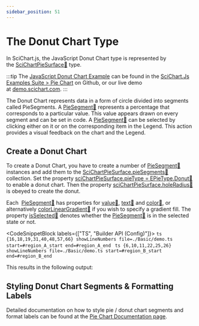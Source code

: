 ```yaml
---
sidebar_position: 51
---
```


# The Donut Chart Type

In SciChart.js, the JavaScript Donut Chart type is represented by the [SciChartPieSurface:blue_book:](https://www.scichart.com/documentation/js/current/typedoc/classes/scichartpiesurface.html) type.

:::tip
The [JavaScript Donut Chart Example](https://demo.scichart.com/javascript/donut-chart) can be found in the [SciChart.Js Examples Suite > Pie Chart](https://github.com/ABTSoftware/SciChart.JS.Examples/tree/master/Examples/src/components/Examples/Charts2D/BasicChartTypes/DonutChart) on Github, or our live demo at [demo.scichart.com](https://demo.scichart.com/javascript/donut-chart).
:::

<ChartFromSciChartDemo 
    src="https://www.scichart.com/demo/iframe/donut-chart" 
    title="Donut Chart" 
/>

The Donut Chart represents data in a form of circle divided into segments called PieSegments. A [PieSegment:blue_book:](https://www.scichart.com/documentation/js/current/typedoc/classes/piesegment.html) represents a percentage that corresponds to a particular value. This value appears drawn on every segment and can be set in code. A [PieSegment:blue_book:](https://www.scichart.com/documentation/js/current/typedoc/classes/piesegment.html) can be selected by clicking either on it or on the corresponding item in the Legend. This action provides a visual feedback on the chart and the Legend.

Create a Donut Chart
--------------------

To create a Donut Chart, you have to create a number of [PieSegment:blue_book:](https://www.scichart.com/documentation/js/current/typedoc/classes/piesegment.html) instances and add them to the [SciChartPieSurface.pieSegments:blue_book:](https://www.scichart.com/documentation/js/current/typedoc/classes/scichartpiesurface.html#piesegments) collection. Set the property [sciChartPieSurface.pieType = EPieType.Donut:blue_book:](https://www.scichart.com/documentation/js/current/typedoc/classes/scichartpiesurface.html#pietype) to enable a donut chart. Then the property [sciChartPieSurface.holeRadius:blue_book:](https://www.scichart.com/documentation/js/current/typedoc/classes/scichartpiesurface.html#holeradius) is obeyed to create the donut.

Each  [PieSegment:blue_book:](https://www.scichart.com/documentation/js/current/typedoc/classes/piesegment.html) has properties for [value:blue_book:](https://www.scichart.com/documentation/js/current/typedoc/classes/piesegment.html#value), [text:blue_book:](https://www.scichart.com/documentation/js/current/typedoc/classes/piesegment.html#text) and [color:blue_book:](https://www.scichart.com/documentation/js/current/typedoc/classes/piesegment.html#color), or alternatively [colorLinearGradient:blue_book:](https://www.scichart.com/documentation/js/current/typedoc/classes/piesegment.html#colorlineargradient) if you wish to specify a gradient fill. The property [isSelected:blue_book:](https://www.scichart.com/documentation/js/current/typedoc/classes/piesegment.html#isselected) denotes whether the [PieSegment:blue_book:](https://www.scichart.com/documentation/js/current/typedoc/classes/piesegment.html) is in the selected state or not.

<CodeSnippetBlock labels={["TS", "Builder API (Config)"]}>
    ```ts {16,18,19,31,40,48,57,66} showLineNumbers file=./Basic/demo.ts start=#region_A_start end=#region_A_end
    ```
    ```ts {6,10,11,22,25,26} showLineNumbers file=./Basic/demo.ts start=#region_B_start end=#region_B_end
    ```
</CodeSnippetBlock>

This results in the following output:

<LiveDocSnippet name="./Basic/demo" />

Styling Donut Chart Segments & Formatting Labels
------------------------------------------------

Detailed documentation on how to style pie / donut chart segments and format labels can be found at the [Pie Chart Documentation page](/2d-charts/chart-types/pie-chart-type).